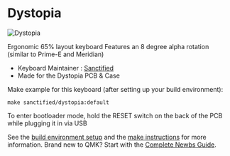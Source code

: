 # Dystopia

![Dystopia](https://imgur.com/cwZ8bVV.jpg)

Ergonomic 65% layout keyboard 
Features an 8 degree alpha rotation (similar to Prime-E and Meridian)

* Keyboard Maintainer : [Sanctified](https://github.com/Sanctified-git)
* Made for the Dystopia PCB & Case

Make example for this keyboard (after setting up your build environment):
    
    make sanctified/dystopia:default

To enter bootloader mode, hold the RESET switch on the back of the PCB while plugging it in via USB

See the [build environment setup](https://docs.qmk.fm/#/getting_started_build_tools) and the [make instructions](https://docs.qmk.fm/#/getting_started_make_guide) for more information. Brand new to QMK? Start with the [Complete Newbs Guide](https://docs.qmk.fm/#/newbs).
